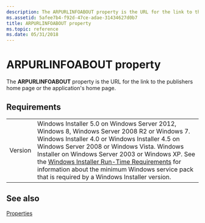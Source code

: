 ```yaml
---
description: The ARPURLINFOABOUT property is the URL for the link to the publishers home page or the application's home page.
ms.assetid: 5afee7b4-f92d-47ce-adae-31434627d0b7
title: ARPURLINFOABOUT property
ms.topic: reference
ms.date: 05/31/2018
---
```


# ARPURLINFOABOUT property

The **ARPURLINFOABOUT** property is the URL for the link to the publishers home page or the application's home page.

## Requirements



|                    |                                                                                                                                                                                                                                                                                                                                                                                                                                                  |
|--------------------|--------------------------------------------------------------------------------------------------------------------------------------------------------------------------------------------------------------------------------------------------------------------------------------------------------------------------------------------------------------------------------------------------------------------------------------------------|
| Version<br/> | Windows Installer 5.0 on Windows Server 2012, Windows 8, Windows Server 2008 R2 or Windows 7. Windows Installer 4.0 or Windows Installer 4.5 on Windows Server 2008 or Windows Vista. Windows Installer on Windows Server 2003 or Windows XP. See the [Windows Installer Run-Time Requirements](windows-installer-portal.md) for information about the minimum Windows service pack that is required by a Windows Installer version.<br/> |



## See also

<dl> <dt>

[Properties](properties.md)
</dt> </dl>

 

 




